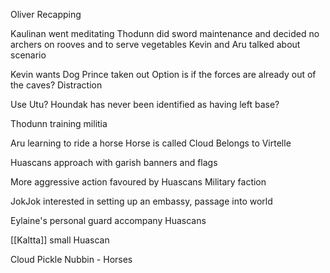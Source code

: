 Oliver Recapping

Kaulinan went meditating
Thodunn did sword maintenance and decided no archers on rooves and to serve vegetables
Kevin and Aru talked about scenario

Kevin wants Dog Prince taken out
Option is if the forces are already out of the caves?
Distraction

Use Utu?
Houndak has never been identified as having left base?

Thodunn training militia

Aru learning to ride a horse
Horse is called Cloud
Belongs to Virtelle

Huascans approach with garish banners and flags

More aggressive action favoured by Huascans
Military faction

JokJok interested in setting up an embassy, passage into world

Eylaine's personal guard accompany Huascans

[[Kaltta]] small Huascan

Cloud Pickle Nubbin - Horses




